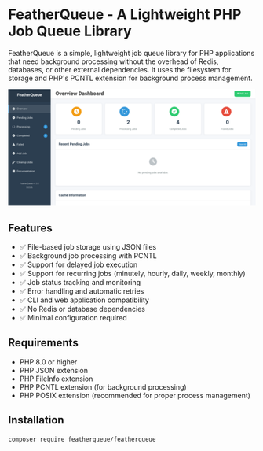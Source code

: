 # FeatherQueue - A Lightweight PHP Job Queue Library

FeatherQueue is a simple, lightweight job queue library for PHP applications that need background processing without the overhead of Redis, databases, or other external dependencies. It uses the filesystem for storage and PHP's PCNTL extension for background process management.

![Dashboard](dashboard.png)

## Features

- ✅ File-based job storage using JSON files
- ✅ Background job processing with PCNTL
- ✅ Support for delayed job execution
- ✅ Support for recurring jobs (minutely, hourly, daily, weekly, monthly)
- ✅ Job status tracking and monitoring
- ✅ Error handling and automatic retries
- ✅ CLI and web application compatibility
- ✅ No Redis or database dependencies
- ✅ Minimal configuration required

## Requirements

- PHP 8.0 or higher
- PHP JSON extension
- PHP FileInfo extension
- PHP PCNTL extension (for background processing)
- PHP POSIX extension (recommended for proper process management)

## Installation

```bash
composer require featherqueue/featherqueue

